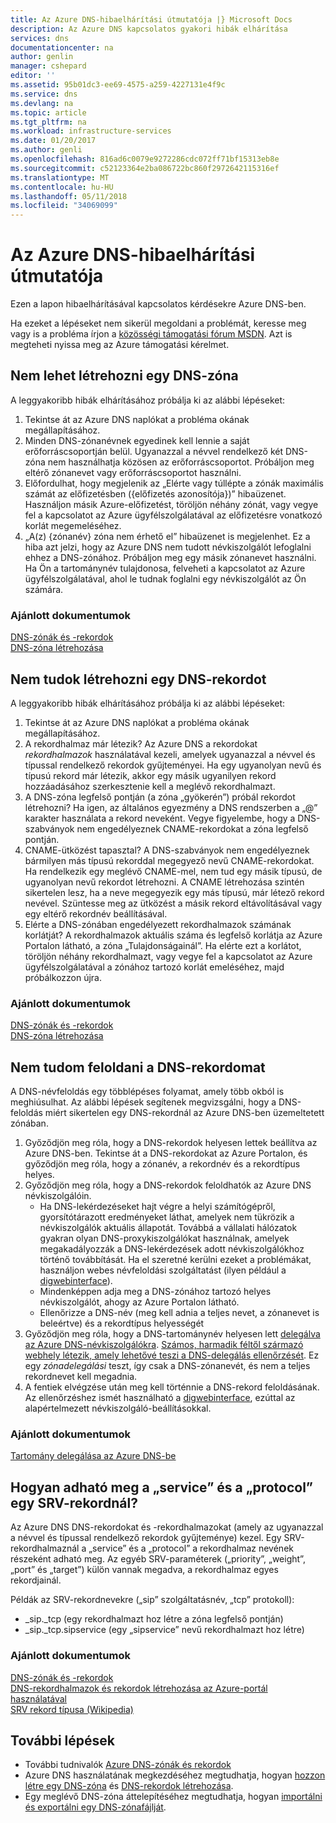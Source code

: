 ```yaml
---
title: Az Azure DNS-hibaelhárítási útmutatója |} Microsoft Docs
description: Az Azure DNS kapcsolatos gyakori hibák elhárítása
services: dns
documentationcenter: na
author: genlin
manager: cshepard
editor: ''
ms.assetid: 95b01dc3-ee69-4575-a259-4227131e4f9c
ms.service: dns
ms.devlang: na
ms.topic: article
ms.tgt_pltfrm: na
ms.workload: infrastructure-services
ms.date: 01/20/2017
ms.author: genli
ms.openlocfilehash: 816ad6c0079e9272286cdc072ff71bf15313eb8e
ms.sourcegitcommit: c52123364e2ba086722bc860f2972642115316ef
ms.translationtype: MT
ms.contentlocale: hu-HU
ms.lasthandoff: 05/11/2018
ms.locfileid: "34069099"
---
```

# <a name="azure-dns-troubleshooting-guide"></a>Az Azure DNS-hibaelhárítási útmutatója

Ezen a lapon hibaelhárításával kapcsolatos kérdésekre Azure DNS-ben.

Ha ezeket a lépéseket nem sikerül megoldani a problémát, keresse meg vagy is a probléma írjon a [közösségi támogatási fórum MSDN](https://social.msdn.microsoft.com/Forums/en-US/home?forum=WAVirtualMachinesVirtualNetwork). Azt is megteheti nyissa meg az Azure támogatási kérelmet.


## <a name="i-cant-create-a-dns-zone"></a>Nem lehet létrehozni egy DNS-zóna

A leggyakoribb hibák elhárításához próbálja ki az alábbi lépéseket:

1.  Tekintse át az Azure DNS naplókat a probléma okának megállapításához.
2.  Minden DNS-zónanévnek egyedinek kell lennie a saját erőforráscsoportján belül. Ugyanazzal a névvel rendelkező két DNS-zóna nem használhatja közösen az erőforráscsoportot. Próbáljon meg eltérő zónanevet vagy erőforráscsoportot használni.
3.  Előfordulhat, hogy megjelenik az „Elérte vagy túllépte a zónák maximális számát az előfizetésben ({előfizetés azonosítója})” hibaüzenet. Használjon másik Azure-előfizetést, töröljön néhány zónát, vagy vegye fel a kapcsolatot az Azure ügyfélszolgálatával az előfizetésre vonatkozó korlát megemeléséhez.
4.  „A(z) {zónanév} zóna nem érhető el” hibaüzenet is megjelenhet. Ez a hiba azt jelzi, hogy az Azure DNS nem tudott névkiszolgálót lefoglalni ehhez a DNS-zónához. Próbáljon meg egy másik zónanevet használni. Ha Ön a tartománynév tulajdonosa, felveheti a kapcsolatot az Azure ügyfélszolgálatával, ahol le tudnak foglalni egy névkiszolgálót az Ön számára.


### <a name="recommended-documents"></a>**Ajánlott dokumentumok**

[DNS-zónák és -rekordok](dns-zones-records.md)
<br>
[DNS-zóna létrehozása](dns-getstarted-create-dnszone-portal.md)

## <a name="i-cant-create-a-dns-record"></a>Nem tudok létrehozni egy DNS-rekordot

A leggyakoribb hibák elhárításához próbálja ki az alábbi lépéseket:

1.  Tekintse át az Azure DNS naplókat a probléma okának megállapításához.
2.  A rekordhalmaz már létezik?  Az Azure DNS a rekordokat *rekordhalmazok* használatával kezeli, amelyek ugyanazzal a névvel és típussal rendelkező rekordok gyűjteményei. Ha egy ugyanolyan nevű és típusú rekord már létezik, akkor egy másik ugyanilyen rekord hozzáadásához szerkesztenie kell a meglévő rekordhalmazt.
3.  A DNS-zóna legfelső pontján (a zóna „gyökerén”) próbál rekordot létrehozni? Ha igen, az általános egyezmény a DNS rendszerben a „@” karakter használata a rekord neveként. Vegye figyelembe, hogy a DNS-szabványok nem engedélyeznek CNAME-rekordokat a zóna legfelső pontján.
4.  CNAME-ütközést tapasztal?  A DNS-szabványok nem engedélyeznek bármilyen más típusú rekorddal megegyező nevű CNAME-rekordokat. Ha rendelkezik egy meglévő CNAME-mel, nem tud egy másik típusú, de ugyanolyan nevű rekordot létrehozni.  A CNAME létrehozása szintén sikertelen lesz, ha a neve megegyezik egy más típusú, már létező rekord nevével. Szüntesse meg az ütközést a másik rekord eltávolításával vagy egy eltérő rekordnév beállításával.
5.  Elérte a DNS-zónában engedélyezett rekordhalmazok számának korlátját? A rekordhalmazok aktuális száma és legfelső korlátja az Azure Portalon látható, a zóna „Tulajdonságainál”. Ha elérte ezt a korlátot, töröljön néhány rekordhalmazt, vagy vegye fel a kapcsolatot az Azure ügyfélszolgálatával a zónához tartozó korlát emeléséhez, majd próbálkozzon újra. 


### <a name="recommended-documents"></a>**Ajánlott dokumentumok**

[DNS-zónák és -rekordok](dns-zones-records.md)
<br>
[DNS-zóna létrehozása](dns-getstarted-create-dnszone-portal.md)



## <a name="i-cant-resolve-my-dns-record"></a>Nem tudom feloldani a DNS-rekordomat

A DNS-névfeloldás egy többlépéses folyamat, amely több okból is meghiúsulhat. Az alábbi lépések segítenek megvizsgálni, hogy a DNS-feloldás miért sikertelen egy DNS-rekordnál az Azure DNS-ben üzemeltetett zónában.

1.  Győződjön meg róla, hogy a DNS-rekordok helyesen lettek beállítva az Azure DNS-ben. Tekintse át a DNS-rekordokat az Azure Portalon, és győződjön meg róla, hogy a zónanév, a rekordnév és a rekordtípus helyes.
2.  Győződjön meg róla, hogy a DNS-rekordok feloldhatók az Azure DNS névkiszolgálóin.
    - Ha DNS-lekérdezéseket hajt végre a helyi számítógépről, gyorsítótárazott eredményeket láthat, amelyek nem tükrözik a névkiszolgálók aktuális állapotát.  Továbbá a vállalati hálózatok gyakran olyan DNS-proxykiszolgálókat használnak, amelyek megakadályozzák a DNS-lekérdezések adott névkiszolgálókhoz történő továbbítását.  Ha el szeretné kerülni ezeket a problémákat, használjon webes névfeloldási szolgáltatást (ilyen például a [digwebinterface](http://digwebinterface.com)).
    - Mindenképpen adja meg a DNS-zónához tartozó helyes névkiszolgálót, ahogy az Azure Portalon látható.
    - Ellenőrizze a DNS-név (meg kell adnia a teljes nevet, a zónanevet is beleértve) és a rekordtípus helyességét
3.  Győződjön meg róla, hogy a DNS-tartománynév helyesen lett [delegálva az Azure DNS-névkiszolgálókra](dns-domain-delegation.md). [Számos, harmadik féltől származó webhely létezik, amely lehetővé teszi a DNS-delegálás ellenőrzését](https://www.bing.com/search?q=dns+check+tool). Ez egy *zónadelegálási* teszt, így csak a DNS-zónanevét, és nem a teljes rekordnevet kell megadnia.
4.  A fentiek elvégzése után meg kell történnie a DNS-rekord feloldásának. Az ellenőrzéshez ismét használható a [digwebinterface](http://digwebinterface.com), ezúttal az alapértelmezett névkiszolgáló-beállításokkal.


### <a name="recommended-documents"></a>**Ajánlott dokumentumok**

[Tartomány delegálása az Azure DNS-be](dns-domain-delegation.md)



## <a name="how-do-i-specify-the-service-and-protocol-for-an-srv-record"></a>Hogyan adható meg a „service” és a „protocol” egy SRV-rekordnál?

Az Azure DNS DNS-rekordokat és -rekordhalmazokat (amely az ugyanazzal a névvel és típussal rendelkező rekordok gyűjteménye) kezel. Egy SRV-rekordhalmaznál a „service” és a „protocol” a rekordhalmaz nevének részeként adható meg. Az egyéb SRV-paraméterek („priority”, „weight”, „port” és „target”) külön vannak megadva, a rekordhalmaz egyes rekordjainál.

Példák az SRV-rekordnevekre („sip” szolgáltatásnév, „tcp” protokoll):

- \_sip.\_tcp (egy rekordhalmazt hoz létre a zóna legfelső pontján)
- \_sip.\_tcp.sipservice (egy „sipservice” nevű rekordhalmazt hoz létre)

### <a name="recommended-documents"></a>**Ajánlott dokumentumok**

[DNS-zónák és -rekordok](dns-zones-records.md)
<br>
[DNS-rekordhalmazok és rekordok létrehozása az Azure-portál használatával](dns-getstarted-create-recordset-portal.md)
<br>
[SRV rekord típusa (Wikipedia)](https://en.wikipedia.org/wiki/SRV_record)


## <a name="next-steps"></a>További lépések

* További tudnivalók [Azure DNS-zónák és rekordok](dns-zones-records.md)
* Azure DNS használatának megkezdéséhez megtudhatja, hogyan [hozzon létre egy DNS-zóna](dns-getstarted-create-dnszone-portal.md) és [DNS-rekordok létrehozása](dns-getstarted-create-recordset-portal.md).
* Egy meglévő DNS-zóna áttelepítéséhez megtudhatja, hogyan [importálni és exportálni egy DNS-zónafájlját](dns-import-export.md).


